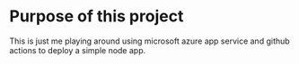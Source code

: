 # Purpose of this project

This is just me playing around using microsoft azure app service and github actions to deploy a simple node app.